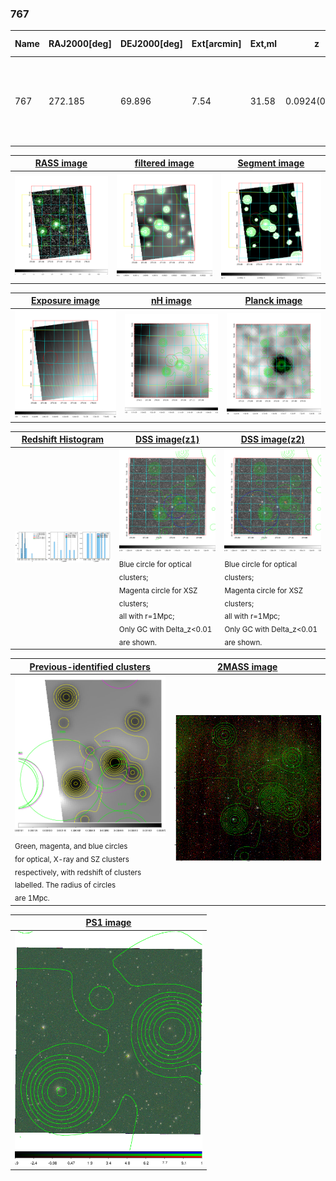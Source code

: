 <div STYLE="page-break-after: always;"></div>

### 767

|Name|RAJ2000[deg]|DEJ2000[deg] |Ext[arcmin]| Ext,ml | z | z_src| C|GC(XSZ,Delta_z<0.01)| GC(OPT,Delta_z<0.01)|GC| R_sig[arcmin] | R500[arcmin] | R500[Mpc]| CRsig[c/s] | CR500[c/s] |L500[1E44 erg/s]|F500[1E-12 erg/s/cm^2]| M500[1E14 Msun]|Tx[keV]|Cnt_sig|Beta|Rc[arcmin]|Comment|Alias|
|---|---|---|---|---|---|------|---|--------|---------|----------|---|---|---|---|---|---|---|---|---|---|---|---|---|---|
|767| 272.185| 69.896| 7.54| 31.58| 0.0924(0.006)| z2,| G| -| -| MCXC, N, W| 14.650| 6.886| 0.710| 0.079(0.009)| 0.072(0.008)| 0.276(0.175)| 1.290(0.816)| 1.11(0.36)| 2.35(0.48)| 1127.6| 0.501(-0.001+0.002)| 2.459(-0.072+0.092)| An X-ray cluster with $z$ =0.0941 and offset = 1.03 Mpc(9.89 arcmin)| k560|

|[RASS image](../image/767/767_img.pdf)|[filtered image](../image/767/767_fil.pdf)|[Segment image](../image/767/767_seg.pdf)|
|-------------------|--------------------|-------------------|
| <img src="../image/767/767_img.png" width="300">  | <img src="../image/767/767_fil.png" width="300">   | <img src="../image/767/767_seg.png" width="300">  |

|[Exposure image](../image/767/767_mex.pdf)| [nH image](../image/767/767_nh.pdf)| [Planck image](../image/767/767_p.pdf)|
|-------------------|--------------------|-------------------|
|<img src="../image/767/767_mex.png" width="300">   | <img src="../image/767/767_nh.png" width="300">    | <img src="../image/767/767_p.png" width="300"> |

|[Redshift Histogram](../image/767/767_zg.pdf) | [DSS image(z1)](../image/767/767_dss_z1.pdf)      |  [DSS image(z2)](../image/767/767_dss_z2.pdf)    |
|-------------------|--------------------|-------------------|
|<img src="../image/767/767_zg.png" width="300"> |<img src="../image/767/767_dss_z1.png" width="300"> <sub><br>Blue circle for optical clusters; <br>Magenta circle for XSZ clusters; <br>all with r=1Mpc; <br>Only GC with Delta_z<0.01 are shown. </sub>| <img src="../image/767/767_dss_z2.png" width="300"><sub><br>Blue circle for optical clusters; <br>Magenta circle for XSZ clusters; <br>all with r=1Mpc; <br>Only GC with Delta_z<0.01 are shown. </sub> |

|[Previous-identified clusters](../image/767/767_gc.pdf) | [2MASS image](../image/767/767_2mass.pdf)      |
|-------------------|-------------------|
|<img src=../image/767/767_gc.png width="300"> <br><sub>Green, magenta, and blue circles <br>for optical, X-ray and SZ clusters <br>respectively, with redshift of clusters <br>labelled. The radius of circles <br>are 1Mpc.</sub>|<img src="../image/767/767_2mass.png" width="300">  |

|[PS1 image](../image/767/767_ps1.pdf)            |
|-------------------|
| <img src="../image/767/767_ps1.png" width="300">  |
